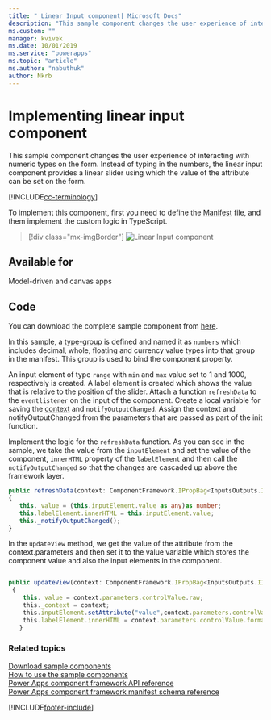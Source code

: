 ```yaml
---
title: " Linear Input component| Microsoft Docs" 
description: "This sample component changes the user experience of interacting with numeric types on the form."
ms.custom: ""
manager: kvivek
ms.date: 10/01/2019
ms.service: "powerapps"
ms.topic: "article"
ms.author: "nabuthuk" 
author: Nkrb
---
```


# Implementing linear input component

This sample component changes the user experience of interacting with numeric types on the form. Instead of typing in the numbers, the linear input component provides a linear slider using which the value of the attribute can be set on the form.  

[!INCLUDE[cc-terminology](../../data-platform/includes/cc-terminology.md)]

To implement this component, first you need to define the [Manifest](../manifest-schema-reference/manifest.md) file, and them implement the custom logic in TypeScript. 

> [!div class="mx-imgBorder"]
> ![Linear Input component](../media/linear-input-control.png "Linear Input component")

## Available for 

Model-driven and canvas apps 

## Code 

You can download the complete sample component from [here](https://github.com/microsoft/PowerApps-Samples/tree/master/component-framework/LinearInputControl).


In this sample, a [type-group](../manifest-schema-reference/type-group.md) is defined and named it as `numbers` which includes decimal, whole, floating and currency value types into that group in the manifest. This group is used to bind the component property.

An input element of type `range` with `min` and `max` value set to 1 and 1000, respectively is created. A label element is created which shows the value that is relative to the position of the slider. Attach a function `refreshData` to the `eventlistener` on the input of the component. Create a local variable for saving the [context](../reference/context.md) and `notifyOutputChanged`. Assign the context and notifyOutputChanged from the parameters that are passed as part of the init function.

Implement the logic for the `refreshData` function. As you can see in the sample, we take the value from the `inputElement` and set the value of the component, `innerHTML` property of the `labelElement` and then call the `notifyOutputChanged` so that the changes are cascaded up above the framework layer.

```TypeScript
public refreshData(context: ComponentFramework.IPropBag<InputsOutputs.IInputBag>) 
{ 
   this._value = (this.inputElement.value as any)as number; 
   this.labelElement.innerHTML = this.inputElement.value; 
   this._notifyOutputChanged(); 
} 
```

In the `updateView` method, we get the value of the attribute from the context.parameters and then set it to the value variable which stores the component value and also the input elements in the component. 

```TypeScript

public updateView(context: ComponentFramework.IPropBag<InputsOutputs.IInputBag>): void 
 { 
    this._value = context.parameters.controlValue.raw; 
    this._context = context; 
    this.inputElement.setAttribute("value",context.parameters.controlValue.formatted ? context.parameters.controlValue.formatted : ""); 
    this.labelElement.innerHTML = context.parameters.controlValue.formatted ? context.parameters.controlValue.formatted : ""; 
   } 
 ```

### Related topics

[Download sample components](https://github.com/microsoft/PowerApps-Samples/tree/master/component-framework)<br/>
[How to use the sample components](../use-sample-components.md)<br/>
[Power Apps component framework API reference](../reference/index.md)<br/>
[Power Apps component framework manifest schema reference](../manifest-schema-reference/index.md)


[!INCLUDE[footer-include](../../../includes/footer-banner.md)]